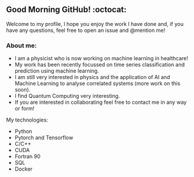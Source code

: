 ## Good Morning GitHub! :octocat:

Welcome to my profile, I hope you enjoy the work I have done and, if you have any questions, feel free to open an issue and @mention me!

### About me:

- I am a physicist who is now working on machine learning in healthcare!
- My work has been recently focussed on time series classification and prediction using machine learning.
- I am still very interested in physics and the application of AI and Machine Learning to analyse correlated systems (more work on this soon).
- I find Quantum Computing very interesting.
- If you are interested in collaborating feel free to contact me in any way or form!

My technologies:
- Python
- Pytorch and Tensorflow
- C/C++
- CUDA 
- Fortran 90 
- SQL
- Docker 
